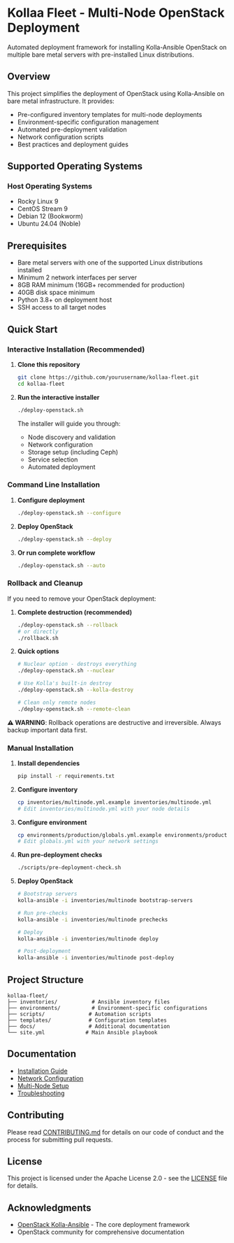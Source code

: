 # Kollaa Fleet - Multi-Node OpenStack Deployment

Automated deployment framework for installing Kolla-Ansible OpenStack on multiple bare metal servers with pre-installed Linux distributions.

## Overview

This project simplifies the deployment of OpenStack using Kolla-Ansible on bare metal infrastructure. It provides:

- Pre-configured inventory templates for multi-node deployments
- Environment-specific configuration management
- Automated pre-deployment validation
- Network configuration scripts
- Best practices and deployment guides

## Supported Operating Systems

### Host Operating Systems
- Rocky Linux 9
- CentOS Stream 9
- Debian 12 (Bookworm)
- Ubuntu 24.04 (Noble)

## Prerequisites

- Bare metal servers with one of the supported Linux distributions installed
- Minimum 2 network interfaces per server
- 8GB RAM minimum (16GB+ recommended for production)
- 40GB disk space minimum
- Python 3.8+ on deployment host
- SSH access to all target nodes

## Quick Start

### Interactive Installation (Recommended)

1. **Clone this repository**
   ```bash
   git clone https://github.com/yourusername/kollaa-fleet.git
   cd kollaa-fleet
   ```

2. **Run the interactive installer**
   ```bash
   ./deploy-openstack.sh
   ```
   
   The installer will guide you through:
   - Node discovery and validation
   - Network configuration
   - Storage setup (including Ceph)
   - Service selection
   - Automated deployment

### Command Line Installation

1. **Configure deployment**
   ```bash
   ./deploy-openstack.sh --configure
   ```

2. **Deploy OpenStack**
   ```bash
   ./deploy-openstack.sh --deploy
   ```

3. **Or run complete workflow**
   ```bash
   ./deploy-openstack.sh --auto
   ```

### Rollback and Cleanup

If you need to remove your OpenStack deployment:

1. **Complete destruction (recommended)**
   ```bash
   ./deploy-openstack.sh --rollback
   # or directly
   ./rollback.sh
   ```

2. **Quick options**
   ```bash
   # Nuclear option - destroys everything
   ./deploy-openstack.sh --nuclear
   
   # Use Kolla's built-in destroy
   ./deploy-openstack.sh --kolla-destroy
   
   # Clean only remote nodes
   ./deploy-openstack.sh --remote-clean
   ```

**⚠️ WARNING**: Rollback operations are destructive and irreversible. Always backup important data first.

### Manual Installation

1. **Install dependencies**
   ```bash
   pip install -r requirements.txt
   ```

2. **Configure inventory**
   ```bash
   cp inventories/multinode.yml.example inventories/multinode.yml
   # Edit inventories/multinode.yml with your node details
   ```

3. **Configure environment**
   ```bash
   cp environments/production/globals.yml.example environments/production/globals.yml
   # Edit globals.yml with your network settings
   ```

4. **Run pre-deployment checks**
   ```bash
   ./scripts/pre-deployment-check.sh
   ```

5. **Deploy OpenStack**
   ```bash
   # Bootstrap servers
   kolla-ansible -i inventories/multinode bootstrap-servers
   
   # Run pre-checks
   kolla-ansible -i inventories/multinode prechecks
   
   # Deploy
   kolla-ansible -i inventories/multinode deploy
   
   # Post-deployment
   kolla-ansible -i inventories/multinode post-deploy
   ```

## Project Structure

```
kollaa-fleet/
├── inventories/           # Ansible inventory files
├── environments/          # Environment-specific configurations
├── scripts/              # Automation scripts
├── templates/            # Configuration templates
├── docs/                 # Additional documentation
└── site.yml             # Main Ansible playbook
```

## Documentation

- [Installation Guide](docs/installation.md)
- [Network Configuration](docs/networking.md)
- [Multi-Node Setup](docs/multinode.md)
- [Troubleshooting](docs/troubleshooting.md)

## Contributing

Please read [CONTRIBUTING.md](CONTRIBUTING.md) for details on our code of conduct and the process for submitting pull requests.

## License

This project is licensed under the Apache License 2.0 - see the [LICENSE](LICENSE) file for details.

## Acknowledgments

- [OpenStack Kolla-Ansible](https://github.com/openstack/kolla-ansible) - The core deployment framework
- OpenStack community for comprehensive documentation